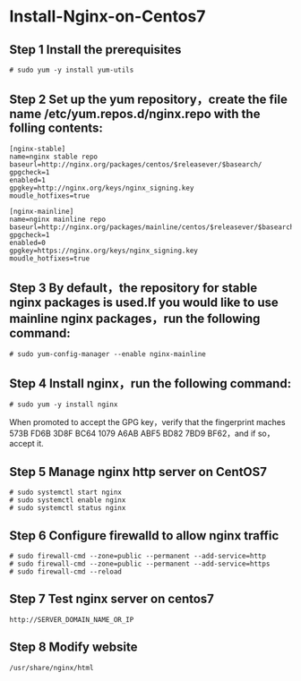 # Install-Nginx-on-Centos7
## Step 1 Install the prerequisites
```
# sudo yum -y install yum-utils
```
## Step 2 Set up the yum repository，create the file name /etc/yum.repos.d/nginx.repo with the folling contents:
```
[nginx-stable]
name=nginx stable repo
baseurl=http://nginx.org/packages/centos/$releasever/$basearch/
gpgcheck=1
enabled=1
gpgkey=http://nginx.org/keys/nginx_signing.key
moudle_hotfixes=true

[nginx-mainline]
name=nginx mainline repo
baseurl=http://nginx.org/packages/mainline/centos/$releasever/$basearch/
gpgcheck=1
enabled=0
gpgkey=https://nginx.org/keys/nginx_signing.key
moudle_hotfixes=true
```
## Step 3 By default，the repository for stable nginx packages is used.If you would like to use mainline nginx packages，run the following command:
```
# sudo yum-config-manager --enable nginx-mainline
```
## Step 4 Install nginx，run the following command:
```
# sudo yum -y install nginx
```
When promoted to accept the GPG key，verify that the fingerprint maches 573B FD6B 3D8F BC64 1079 A6AB ABF5 BD82 7BD9 BF62，and if so，accept it.
## Step 5 Manage nginx http server on CentOS7
```
# sudo systemctl start nginx
# sudo systemctl enable nginx
# sudo systemctl status nginx
```
## Step 6 Configure firewalld to allow nginx traffic
```
# sudo firewall-cmd --zone=public --permanent --add-service=http
# sudo firewall-cmd --zone=public --permanent --add-service=https
# sudo firewall-cmd --reload
```
## Step 7 Test nginx server on centos7
```
http://SERVER_DOMAIN_NAME_OR_IP 
```
## Step 8 Modify website
```
/usr/share/nginx/html
```
